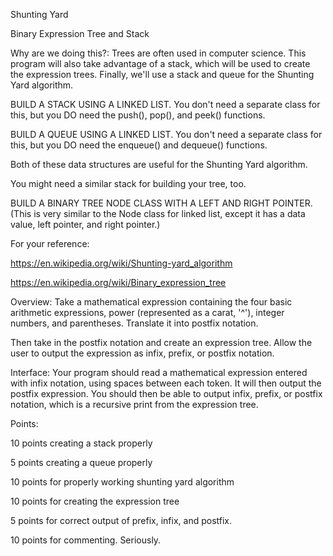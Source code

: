 Shunting Yard

 

Binary Expression Tree and Stack

                                                          

Why are we doing this?:  Trees are often used in computer science.  This program will also take advantage of a stack, which will be used to create the expression trees. Finally, we'll use a stack and queue for the Shunting Yard algorithm.

BUILD A STACK USING A LINKED LIST. You don't need a separate class for this, but you DO need the push(), pop(), and peek() functions.

BUILD A QUEUE USING A LINKED LIST. You don't need a separate class for this, but you DO need the enqueue() and dequeue() functions.

Both of these data structures are useful for the Shunting Yard algorithm.

You might need a similar stack for building your tree, too.

BUILD A BINARY TREE NODE CLASS WITH A LEFT AND RIGHT POINTER. (This is very similar to the Node class for linked list, except it has a data value, left pointer, and right pointer.)

For your reference:

https://en.wikipedia.org/wiki/Shunting-yard_algorithm

https://en.wikipedia.org/wiki/Binary_expression_tree

Overview:  Take a mathematical expression containing the four basic arithmetic expressions, power (represented as a carat, '^'), integer numbers, and parentheses. Translate it into postfix notation.

Then take in the postfix notation and create an expression tree. Allow the user to output the expression as infix, prefix, or postfix notation.

Interface:  Your program should read a mathematical expression entered with infix notation, using spaces between each token. It will then output the postfix expression. You should then be able to output infix, prefix, or postfix notation, which is a recursive print from the expression tree.

Points: 

10 points creating a stack properly

5 points creating a queue properly

10 points for properly working shunting yard algorithm

10 points for creating the expression tree

5 points for correct output of prefix, infix, and postfix.

10 points for commenting. Seriously. 
